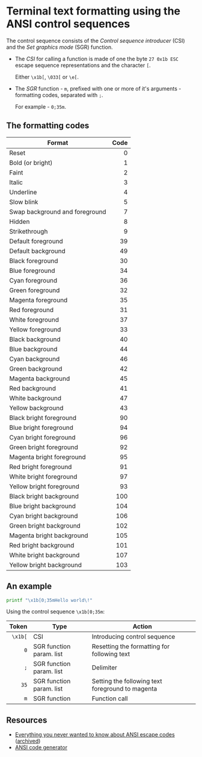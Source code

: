 # Terminal text formatting using the ANSI control sequences

The control sequence consists of the _Control sequence introducer_ (CSI) and the _Set graphics mode_ (SGR) function.

-   The _CSI_ for calling a function is made of one the byte `27 0x1b ESC` escape sequence representations and the
    character `[`.

    Either `\x1b[`, `\033[` or `\e[`.

-   The _SGR_ function - `m`, prefixed with one or more of it's arguments - formatting codes, separated with `;`.

    For example - `0;35m`.

## The formatting codes

| Format                         | Code |
| ------------------------------ | ---: |
| Reset                          |    0 |
| Bold (or bright)               |    1 |
| Faint                          |    2 |
| Italic                         |    3 |
| Underline                      |    4 |
| Slow blink                     |    5 |
| Swap background and foreground |    7 |
| Hidden                         |    8 |
| Strikethrough                  |    9 |
| Default foreground             |   39 |
| Default background             |   49 |
| Black foreground               |   30 |
| Blue foreground                |   34 |
| Cyan foreground                |   36 |
| Green foreground               |   32 |
| Magenta foreground             |   35 |
| Red foreground                 |   31 |
| White foreground               |   37 |
| Yellow foreground              |   33 |
| Black background               |   40 |
| Blue background                |   44 |
| Cyan background                |   46 |
| Green background               |   42 |
| Magenta background             |   45 |
| Red background                 |   41 |
| White background               |   47 |
| Yellow background              |   43 |
| Black bright foreground        |   90 |
| Blue bright foreground         |   94 |
| Cyan bright foreground         |   96 |
| Green bright foreground        |   92 |
| Magenta bright foreground      |   95 |
| Red bright foreground          |   91 |
| White bright foreground        |   97 |
| Yellow bright foreground       |   93 |
| Black bright background        |  100 |
| Blue bright background         |  104 |
| Cyan bright background         |  106 |
| Green bright background        |  102 |
| Magenta bright background      |  105 |
| Red bright background          |  101 |
| White bright background        |  107 |
| Yellow bright background       |  103 |

## An example

```sh
printf "\x1b[0;35mHello world\!"
```

Using the control sequence `\x1b[0;35m`:

|   Token | Type                     | Action                                           |
| ------: | ------------------------ | ------------------------------------------------ |
| `\x1b[` | CSI                      | Introducing control sequence                     |
|     `0` | SGR function param. list | Resetting the formatting for following text      |
|     `;` | SGR function param. list | Delimiter                                        |
|    `35` | SGR function param. list | Setting the following text foreground to magenta |
|     `m` | SGR function             | Function call                                    |

## Resources

-   [Everything you never wanted to know about ANSI escape codes](https://notes.burke.libbey.me/ansi-escape-codes/)
    ([archived](https://archive.is/20210203094825/https://notes.burke.libbey.me/ansi-escape-codes/))
-   [ANSI code generator](https://ansi.gabebanks.net/)
